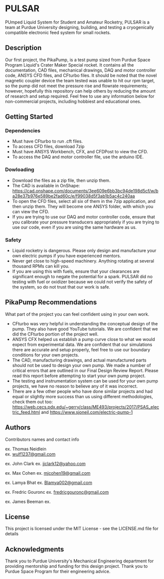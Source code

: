 # PULSAR

PUmped Liquid System for Student and Amateur Rocketry, PULSAR is a team at Purdue University designing, building, and testing a cryogenically compatible electronic feed system for small rockets.

## Description

Our first project, the PikaPump, is a test pump sized from Purdue Space Program Liquid's Crater Maker Special rocket.  It contains all the documentation, CAD files, mechanical drawings, DAQ and motor controller code, ANSYS CFD files, and CFturbo files. It should be noted that the novel magnetic coupler device the team tested was unable to hit our rpm target, so the pump did not meet the pressure rise and flowrate requirements; however, hopefully this repository can help others by reducing the amount of research and setup required. Feel free to use any information below for non-commercial projects, including hobbiest and educational ones.

## Getting Started

### Dependencies

* Must have CFturbo to run .cft files.
* To access CFD files, download 7zip 
* Must have ANSYS Workbench, CFX, and CFDPost to view the CFD.
* To access the DAQ and motor controller file, use the arduino IDE. 

### Dowloading

* Download the files as a zip file, then unzip them.
* The CAD is available in OnShape: https://cad.onshape.com/documents/3ee609e6bb3bc94de198d5cf/w/ba28e37b976e589be2fad60c/e/f99038d5f3ab1b5ac4c240aa 
* To open the CFD files, select all six of them in the 7zip application, and then unzip them. They will become one ANSYS folder, with which you can view the CFD.
* If you are trying to use our DAQ and motor controller code, ensure that you calibrate your pressure transducers appropriately if you are trying to use our code, even if you are using the same hardware as us.

### Safety

* Liquid rocketry is dangerous. Please only design and manufacture your own electric pumps if you have experienced mentors.
* Never get close to high-speed machinery. Anything rotating at several thousand RPMs can kill you.
* If you are using this with fuels, ensure that your clearances are significant enough to negate the potential for a spark. PULSAR did no testing with fuel or oxidizer because we could not verify the safety of the system, so do not trust that our work is safe.

## PikaPump Recommendations
What part of the project you can feel confident using in your own work.

* CFturbo was very helpful in understanding the conceptual design of the pump. They also have good YouTube tutorials. We are confident that we did the CFturbo portion of the project well.
* ANSYS CFX helped us establish a pump curve close to what we would expect from experimental data. We are confident that our simulations there are accurate and setup properly, feel free to use our boundary conditions for your own projects.
* The CAD, manufacturing drawings, and actual manufactured parts should not be used to design your own pump. We made a number of critical errors that are outlined in our Final Design Review Report. Please read this report before attempting to start your own pump project.
* The testing and instrumentation system can be used for your own pump projects, we have no reason to believe any of it was incorrect.
* There are a few other people who have done similar projects and had equal or slightly more success than us using different methodologies, check them out too: https://web.cecs.pdx.edu/~gerry/class/ME493/projects/2017/PSAS_electric_feed.html and https://www.sjoneil.com/electric-pump-1

## Authors

Contributors names and contact info

ex. Thomas Neidlein  
ex. wulf1237@gmail.com

ex. John Clark
ex. jjclark12@yahoo.com

ex. Max Cohen
ex. mjcohen19@gmail.com

ex. Lamya Bhat
ex. Blamya002@gmail.com

ex. Fredric Gouronc
ex. fredricgouronc@gmail.com

ex. James Beeman
ex. 

## License

This project is licensed under the MIT License - see the LICENSE.md file for details

## Acknowledgments
Thank you to Purdue University's Mechanical Engineering department for providing mentorship and funding for this design project.
Thank you to Purdue Space Program for their engineering advice.


